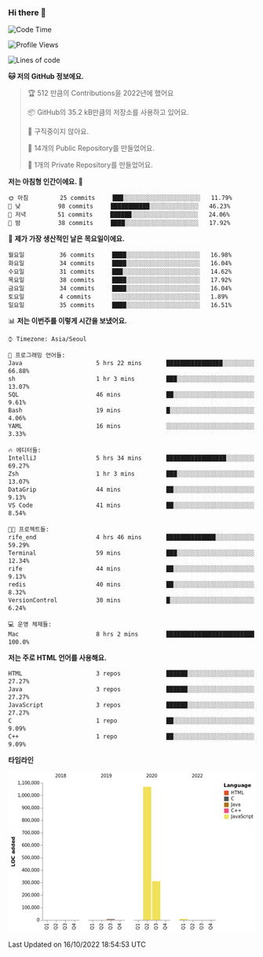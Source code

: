 ### Hi there 👋

<!--
**otm0937/otm0937** is a ✨ _special_ ✨ repository because its `README.md` (this file) appears on your GitHub profile.

Here are some ideas to get you started:

- 🔭 I’m currently working on ...
- 🌱 I’m currently learning ...
- 👯 I’m looking to collaborate on ...
- 🤔 I’m looking for help with ...
- 💬 Ask me about ...
- 📫 How to reach me: ...
- 😄 Pronouns: ...
- ⚡ Fun fact: ...
-->

  <!--START_SECTION:waka-->
![Code Time](http://img.shields.io/badge/Code%20Time-461%20hrs%2016%20mins-blue)

![Profile Views](http://img.shields.io/badge/Profile%20Views-0-blue)

![Lines of code](https://img.shields.io/badge/%EC%A0%80%EB%8A%94%20%EC%97%AC%ED%83%9C%EA%B9%8C%EC%A7%80%20-1%20Million%20%EC%A4%84%EC%9D%98%20%EC%BD%94%EB%93%9C%EB%A5%BC%20%EC%9E%91%EC%84%B1%ED%96%88%EC%96%B4%EC%9A%94.-blue)

**🐱 저의 GitHub 정보에요.** 

> 🏆 512 만큼의 Contributions을 2022년에 했어요
 > 
> 📦 GitHub의 35.2 kB만큼의 저장소를 사용하고 있어요. 
 > 
> 🚫 구직중이지 않아요.
 > 
> 📜 14개의 Public Repository를 만들었어요. 
 > 
> 🔑 1개의 Private Repository를 만들었어요. 
 > 
**저는 아침형 인간이에요. 🐤** 

```text
🌞 아침         25 commits     ███░░░░░░░░░░░░░░░░░░░░░░   11.79% 
🌆 낮　         98 commits     ███████████░░░░░░░░░░░░░░   46.23% 
🌃 저녁         51 commits     ██████░░░░░░░░░░░░░░░░░░░   24.06% 
🌙 밤　         38 commits     ████░░░░░░░░░░░░░░░░░░░░░   17.92%

```
📅 **제가 가장 생산적인 날은 목요일이에요.** 

```text
월요일          36 commits     ████░░░░░░░░░░░░░░░░░░░░░   16.98% 
화요일          34 commits     ████░░░░░░░░░░░░░░░░░░░░░   16.04% 
수요일          31 commits     ███░░░░░░░░░░░░░░░░░░░░░░   14.62% 
목요일          38 commits     ████░░░░░░░░░░░░░░░░░░░░░   17.92% 
금요일          34 commits     ████░░░░░░░░░░░░░░░░░░░░░   16.04% 
토요일          4 commits      ░░░░░░░░░░░░░░░░░░░░░░░░░   1.89% 
일요일          35 commits     ████░░░░░░░░░░░░░░░░░░░░░   16.51%

```


📊 **저는 이번주를 이렇게 시간을 보냈어요.** 

```text
⌚︎ Timezone: Asia/Seoul

💬 프로그래밍 언어들: 
Java                     5 hrs 22 mins       ████████████████░░░░░░░░░   66.88% 
sh                       1 hr 3 mins         ███░░░░░░░░░░░░░░░░░░░░░░   13.07% 
SQL                      46 mins             ██░░░░░░░░░░░░░░░░░░░░░░░   9.61% 
Bash                     19 mins             █░░░░░░░░░░░░░░░░░░░░░░░░   4.06% 
YAML                     16 mins             ░░░░░░░░░░░░░░░░░░░░░░░░░   3.33%

🔥 에디터들: 
IntelliJ                 5 hrs 34 mins       █████████████████░░░░░░░░   69.27% 
Zsh                      1 hr 3 mins         ███░░░░░░░░░░░░░░░░░░░░░░   13.07% 
DataGrip                 44 mins             ██░░░░░░░░░░░░░░░░░░░░░░░   9.13% 
VS Code                  41 mins             ██░░░░░░░░░░░░░░░░░░░░░░░   8.54%

🐱‍💻 프로젝트들: 
rife_end                 4 hrs 46 mins       ██████████████░░░░░░░░░░░   59.29% 
Terminal                 59 mins             ███░░░░░░░░░░░░░░░░░░░░░░   12.34% 
rife                     44 mins             ██░░░░░░░░░░░░░░░░░░░░░░░   9.13% 
redis                    40 mins             ██░░░░░░░░░░░░░░░░░░░░░░░   8.32% 
VersionControl           30 mins             █░░░░░░░░░░░░░░░░░░░░░░░░   6.24%

💻 운영 체제들: 
Mac                      8 hrs 2 mins        █████████████████████████   100.0%

```

**저는 주로 HTML 언어를 사용해요.** 

```text
HTML                     3 repos             ██████░░░░░░░░░░░░░░░░░░░   27.27% 
Java                     3 repos             ██████░░░░░░░░░░░░░░░░░░░   27.27% 
JavaScript               3 repos             ██████░░░░░░░░░░░░░░░░░░░   27.27% 
C                        1 repo              ██░░░░░░░░░░░░░░░░░░░░░░░   9.09% 
C++                      1 repo              ██░░░░░░░░░░░░░░░░░░░░░░░   9.09%

```


**타임라인**

![Chart not found](https://raw.githubusercontent.com/otm0937/otm0937/main/charts/bar_graph.png) 


 Last Updated on 16/10/2022 18:54:53 UTC
<!--END_SECTION:waka-->
